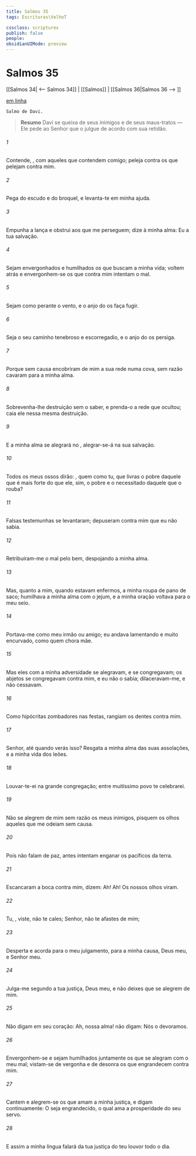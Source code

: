 ```yaml
---
title: Salmos 35
tags: Escrituras\VelhoT

cssclass: scriptures
publish: false
people:
obsidianUIMode: preview
---
```


# Salmos 35
[[Salmos 34| <-- Salmos 34]] | [[Salmos]] | [[Salmos 36|Salmos 36 --> ]]

[em linha](https://churchofjesuschrist.org/study/scriptures/ot/ps/35?lang=por)

```
Salmo de Davi.
```

> __Resumo__
Davi se queixa de seus inimigos e de seus maus-tratos — Ele pede ao Senhor que o julgue de acordo com sua retidão.

###### 1 
Contende, , com aqueles que contendem comigo; peleja contra os que pelejam contra mim.

###### 2 
Pega do escudo e do broquel, e levanta-te em minha ajuda.

###### 3 
Empunha a lança e obstrui  aos que me perseguem; dize à minha alma: Eu  a tua salvação.

###### 4 
Sejam envergonhados e humilhados os que buscam a minha vida; voltem atrás e envergonhem-se os que contra mim intentam o mal.

###### 5 
Sejam como  perante o vento, e o anjo do  os faça fugir.

###### 6 
Seja o seu caminho tenebroso e escorregadio, e o anjo do  os persiga.

###### 7 
Porque sem causa encobriram de mim a sua rede numa cova,  sem razão cavaram para a minha alma.

###### 8 
Sobrevenha-lhe destruição sem o saber, e prenda-o a rede que ocultou; caia ele nessa mesma destruição.

###### 9 
E a minha alma se alegrará no , alegrar-se-á na sua salvação.

###### 10 
Todos os meus ossos dirão: , quem  como tu, que livras o pobre daquele que é mais forte do que ele, sim, o pobre e o necessitado daquele que o rouba?

###### 11 
Falsas testemunhas se levantaram; depuseram contra mim  que eu não sabia.

###### 12 
Retribuíram-me o mal pelo bem, despojando a minha alma.

###### 13 
Mas, quanto a mim, quando estavam enfermos, a minha roupa  de pano de saco; humilhava a minha alma com o jejum, e a minha oração voltava para o meu seio.

###### 14 
Portava-me como  meu irmão ou amigo; eu andava lamentando e muito encurvado, como quem chora  mãe.

###### 15 
Mas eles com a minha adversidade se alegravam, e se congregavam; os abjetos se congregavam contra mim, e eu não o sabia; dilaceravam-me, e não cessavam.

###### 16 
Como hipócritas zombadores nas festas, rangiam os dentes contra mim.

###### 17 
Senhor, até quando verás isso? Resgata a minha alma das suas assolações, e a minha vida dos leões.

###### 18 
Louvar-te-ei na grande congregação; entre muitíssimo povo te celebrarei.

###### 19 
Não se alegrem de mim sem razão os meus inimigos,  pisquem os olhos aqueles que me odeiam sem causa.

###### 20 
Pois não falam de paz, antes intentam enganar os pacíficos da terra.

###### 21 
Escancaram a boca contra mim,  dizem: Ah! Ah! Os nossos olhos  viram.

###### 22 
Tu, ,  viste, não te cales; Senhor, não te afastes de mim;

###### 23 
Desperta e acorda para o meu julgamento, para a minha causa, Deus meu, e Senhor meu.

###### 24 
Julga-me segundo a tua justiça,  Deus meu, e não deixes que se alegrem de mim.

###### 25 
Não digam em seu coração: Ah,  nossa alma! não digam: Nós o devoramos.

###### 26 
Envergonhem-se e sejam humilhados juntamente os que se alegram com o meu mal; vistam-se de vergonha e de desonra os que  engrandecem contra mim.

###### 27 
Cantem e alegrem-se os que amam a minha justiça, e digam continuamente: O  seja engrandecido, o qual ama a prosperidade do seu servo.

###### 28 
E assim a minha língua falará da tua justiça  do teu louvor todo o dia.

